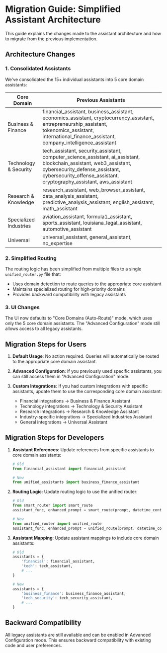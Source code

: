# Migration Guide: Simplified Assistant Architecture

This guide explains the changes made to the assistant architecture and how to migrate from the previous implementation.

## Architecture Changes

### 1. Consolidated Assistants

We've consolidated the 15+ individual assistants into 5 core domain assistants:

| Core Domain | Previous Assistants |
|-------------|---------------------|
| Business & Finance | financial_assistant, business_assistant, economics_assistant, cryptocurrency_assistant, entrepreneurship_assistant, tokenomics_assistant, international_finance_assistant, company_intelligence_assistant |
| Technology & Security | tech_assistant, security_assistant, computer_science_assistant, ai_assistant, blockchain_assistant, web3_assistant, cybersecurity_defense_assistant, cybersecurity_offense_assistant, cryptography_assistant, aws_assistant |
| Research & Knowledge | research_assistant, web_browser_assistant, data_analysis_assistant, predictive_analysis_assistant, english_assistant, math_assistant |
| Specialized Industries | aviation_assistant, formula1_assistant, sports_assistant, louisiana_legal_assistant, automotive_assistant |
| Universal | universal_assistant, general_assistant, no_expertise |

### 2. Simplified Routing

The routing logic has been simplified from multiple files to a single `unified_router.py` file that:
- Uses domain detection to route queries to the appropriate core assistant
- Maintains specialized routing for high-priority domains
- Provides backward compatibility with legacy assistants

### 3. UI Changes

The UI now defaults to "Core Domains (Auto-Route)" mode, which uses only the 5 core domain assistants. The "Advanced Configuration" mode still allows access to all legacy assistants.

## Migration Steps for Users

1. **Default Usage**: No action required. Queries will automatically be routed to the appropriate core domain assistant.

2. **Advanced Configuration**: If you previously used specific assistants, you can still access them in "Advanced Configuration" mode.

3. **Custom Integrations**: If you had custom integrations with specific assistants, update them to use the corresponding core domain assistant:
   - Financial integrations → Business & Finance Assistant
   - Technology integrations → Technology & Security Assistant
   - Research integrations → Research & Knowledge Assistant
   - Industry-specific integrations → Specialized Industries Assistant
   - General integrations → Universal Assistant

## Migration Steps for Developers

1. **Assistant References**: Update references from specific assistants to core domain assistants:
   ```python
   # Old
   from financial_assistant import financial_assistant
   
   # New
   from unified_assistants import business_finance_assistant
   ```

2. **Routing Logic**: Update routing logic to use the unified router:
   ```python
   # Old
   from smart_router import smart_route
   assistant_func, enhanced_prompt = smart_route(prompt, datetime_context, assistants)
   
   # New
   from unified_router import unified_route
   assistant_func, enhanced_prompt = unified_route(prompt, datetime_context, assistants)
   ```

3. **Assistant Mapping**: Update assistant mappings to include core domain assistants:
   ```python
   # Old
   assistants = {
       'financial': financial_assistant,
       'tech': tech_assistant,
       # ...
   }
   
   # New
   assistants = {
       'business_finance': business_finance_assistant,
       'tech_security': tech_security_assistant,
       # ...
   }
   ```

## Backward Compatibility

All legacy assistants are still available and can be enabled in Advanced Configuration mode. This ensures backward compatibility with existing code and user preferences.